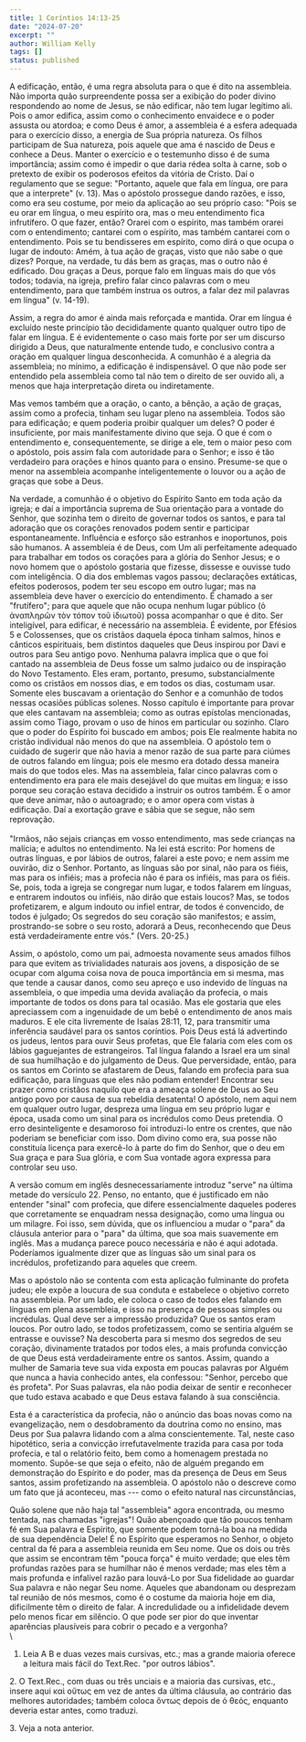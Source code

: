 ```yaml
---
title: 1 Coríntios 14:13-25
date: "2024-07-20"
excerpt: ""
author: William Kelly
tags: []
status: published
---
```


A edificação, então, é uma regra absoluta para o que é dito na
assembleia. Não importa quão surpreendente possa ser a exibição do poder
divino respondendo ao nome de Jesus, se não edificar, não tem lugar
legítimo ali. Pois o amor edifica, assim como o conhecimento envaidece e
o poder assusta ou atordoa; e como Deus é amor, a assembleia é a esfera
adequada para o exercício disso, a energia de Sua própria natureza. Os
filhos participam de Sua natureza, pois aquele que ama é nascido de Deus
e conhece a Deus. Manter o exercício e o testemunho disso é de suma
importância; assim como é impedir o que daria rédea solta à carne, sob o
pretexto de exibir os poderosos efeitos da vitória de Cristo. Daí o
regulamento que se segue: \"Portanto, aquele que fala em língua, ore
para que a interprete\" (v. 13). Mas o apóstolo prossegue dando razões,
e isso, como era seu costume, por meio da aplicação ao seu próprio caso:
\"Pois se eu orar em língua, o meu espírito ora, mas o meu entendimento
fica infrutífero. O que fazer, então? Orarei com o espírito, mas também
orarei com o entendimento; cantarei com o espírito, mas também cantarei
com o entendimento. Pois se tu bendisseres em espírito, como dirá o que
ocupa o lugar de indouto: Amém, à tua ação de graças, visto que não sabe
o que dizes? Porque, na verdade, tu dás bem as graças, mas o outro não é
edificado. Dou graças a Deus, porque falo em línguas mais do que vós
todos; todavia, na igreja, prefiro falar cinco palavras com o meu
entendimento, para que também instrua os outros, a falar dez mil
palavras em língua\" (v. 14-19).

Assim, a regra do amor é ainda mais reforçada e mantida. Orar em língua
é excluído neste princípio tão decididamente quanto qualquer outro tipo
de falar em língua. E é evidentemente o caso mais forte por ser um
discurso dirigido a Deus, que naturalmente entende tudo, e conclusivo
contra a oração em qualquer língua desconhecida. A comunhão é a alegria
da assembleia; no mínimo, a edificação é indispensável. O que não pode
ser entendido pela assembleia como tal não tem o direito de ser ouvido
ali, a menos que haja interpretação direta ou indiretamente.

Mas vemos também que a oração, o canto, a bênção, a ação de graças,
assim como a profecia, tinham seu lugar pleno na assembleia. Todos são
para edificação; e quem poderia proibir qualquer um deles? O poder é
insuficiente, por mais manifestamente divino que seja. O que é com o
entendimento e, consequentemente, se dirige a ele, tem o maior peso com
o apóstolo, pois assim fala com autoridade para o Senhor; e isso é tão
verdadeiro para orações e hinos quanto para o ensino. Presume-se que o
menor na assembleia acompanhe inteligentemente o louvor ou a ação de
graças que sobe a Deus.

Na verdade, a comunhão é o objetivo do Espírito Santo em toda ação da
igreja; e daí a importância suprema de Sua orientação para a vontade do
Senhor, que sozinha tem o direito de governar todos os santos, e para
tal adoração que os corações renovados podem sentir e participar
espontaneamente. Influência e esforço são estranhos e inoportunos, pois
são humanos. A assembleia é de Deus, com Um ali perfeitamente adequado
para trabalhar em todos os corações para a glória do Senhor Jesus; e o
novo homem que o apóstolo gostaria que fizesse, dissesse e ouvisse tudo
com inteligência. O dia dos emblemas vagos passou; declarações
extáticas, efeitos poderosos, podem ter seu escopo em outro lugar; mas
na assembleia deve haver o exercício do entendimento. É chamado a ser
\"frutífero\"; para que aquele que não ocupa nenhum lugar público (ὁ
ἀναπληρῶν τὸν τόπον τοῦ ἰδιωτοῦ) possa acompanhar o que é dito. Ser
inteligível, para edificar, é necessário na assembleia. É evidente, por
Efésios 5 e Colossenses, que os cristãos daquela época tinham salmos,
hinos e cânticos espirituais, bem distintos daqueles que Deus inspirou
por Davi e outros para Seu antigo povo. Nenhuma palavra implica que o
que foi cantado na assembleia de Deus fosse um salmo judaico ou de
inspiração do Novo Testamento. Eles eram, portanto, presumo,
substancialmente como os cristãos em nossos dias, e em todos os dias,
costumam usar. Somente eles buscavam a orientação do Senhor e a comunhão
de todos nessas ocasiões públicas solenes. Nosso capítulo é importante
para provar que eles cantavam na assembleia; como as outras epístolas
mencionadas, assim como Tiago, provam o uso de hinos em particular ou
sozinho. Claro que o poder do Espírito foi buscado em ambos; pois Ele
realmente habita no cristão individual não menos do que na assembleia. O
apóstolo tem o cuidado de sugerir que não havia a menor razão de sua
parte para ciúmes de outros falando em língua; pois ele mesmo era dotado
dessa maneira mais do que todos eles. Mas na assembleia, falar cinco
palavras com o entendimento era para ele mais desejável do que muitas em
língua; e isso porque seu coração estava decidido a instruir os outros
também. É o amor que deve animar, não o autoagrado; e o amor opera com
vistas à edificação. Daí a exortação grave e sábia que se segue, não sem
reprovação.\
\
\"Irmãos, não sejais crianças em vosso entendimento, mas sede crianças
na malícia; e adultos no entendimento. Na lei está escrito: Por homens
de outras línguas, e por lábios de outros, falarei a este povo; e nem
assim me ouvirão, diz o Senhor. Portanto, as línguas são por sinal, não
para os fiéis, mas para os infiéis; mas a profecia não é para os
infiéis, mas para os fiéis. Se, pois, toda a igreja se congregar num
lugar, e todos falarem em línguas, e entrarem indoutos ou infiéis, não
dirão que estais loucos? Mas, se todos profetizarem, e algum indouto ou
infiel entrar, de todos é convencido, de todos é julgado; Os segredos do
seu coração são manifestos; e assim, prostrando-se sobre o seu rosto,
adorará a Deus, reconhecendo que Deus está verdadeiramente entre vós.\"
(Vers. 20-25.)

Assim, o apóstolo, como um pai, admoesta novamente seus amados filhos
para que evitem as trivialidades naturais aos jovens, a disposição de se
ocupar com alguma coisa nova de pouca importância em si mesma, mas que
tende a causar danos, como seu apreço e uso indevido de línguas na
assembleia, o que impedia uma devida avaliação da profecia, o mais
importante de todos os dons para tal ocasião. Mas ele gostaria que eles
apreciassem com a ingenuidade de um bebê o entendimento de anos mais
maduros. E ele cita livremente de Isaías 28:11, 12, para transmitir uma
inferência saudável para os santos coríntios. Pois Deus está lá
advertindo os judeus, lentos para ouvir Seus profetas, que Ele falaria
com eles com os lábios gaguejantes de estrangeiros. Tal língua falando a
Israel era um sinal de sua humilhação e do julgamento de Deus. Que
perversidade, então, para os santos em Corinto se afastarem de Deus,
falando em profecia para sua edificação, para línguas que eles não
podiam entender! Encontrar seu prazer como cristãos naquilo que era a
ameaça solene de Deus ao Seu antigo povo por causa de sua rebeldia
desatenta! O apóstolo, nem aqui nem em qualquer outro lugar, despreza
uma língua em seu próprio lugar e época, usada como um sinal para os
incrédulos como Deus pretendia. O erro desinteligente e desamoroso foi
introduzi-lo entre os crentes, que não poderiam se beneficiar com isso.
Dom divino como era, sua posse não constituía licença para exercê-lo à
parte do fim do Senhor, que o deu em Sua graça e para Sua glória, e com
Sua vontade agora expressa para controlar seu uso.

A versão comum em inglês desnecessariamente introduz \"serve\" na última
metade do versículo 22. Penso, no entanto, que é justificado em não
entender \"sinal\" com profecia, que difere essencialmente daqueles
poderes que corretamente se enquadram nessa designação, como uma língua
ou um milagre. Foi isso, sem dúvida, que os influenciou a mudar o
\"para\" da cláusula anterior para o \"para\" da última, que soa mais
suavemente em inglês. Mas a mudança parece pouco necessária e não é aqui
adotada. Poderíamos igualmente dizer que as línguas são um sinal para os
incrédulos, profetizando para aqueles que creem.

Mas o apóstolo não se contenta com esta aplicação fulminante do profeta
judeu; ele expõe a loucura de sua conduta e estabelece o objetivo
correto na assembleia. Por um lado, ele coloca o caso de todos eles
falando em línguas em plena assembleia, e isso na presença de pessoas
simples ou incrédulas. Qual deve ser a impressão produzida? Que os
santos eram loucos. Por outro lado, se todos profetizassem, como se
sentiria alguém se entrasse e ouvisse? Na descoberta para si mesmo dos
segredos de seu coração, divinamente tratados por todos eles, a mais
profunda convicção de que Deus está verdadeiramente entre os santos.
Assim, quando a mulher de Samaria teve sua vida exposta em poucas
palavras por Alguém que nunca a havia conhecido antes, ela confessou:
\"Senhor, percebo que és profeta\". Por Suas palavras, ela não podia
deixar de sentir e reconhecer que tudo estava acabado e que Deus estava
falando à sua consciência.

Esta é a característica da profecia, não o anúncio das boas novas como
na evangelização, nem o desdobramento da doutrina como no ensino, mas
Deus por Sua palavra lidando com a alma conscientemente. Tal, neste caso
hipotético, seria a convicção irrefutavelmente trazida para casa por
toda profecia, e tal o relatório feito, bem como a homenagem prestada no
momento. Supõe-se que seja o efeito, não de alguém pregando em
demonstração do Espírito e do poder, mas da presença de Deus em Seus
santos, assim profetizando na assembleia. O apóstolo não o descreve como
um fato que já aconteceu, mas --- como o efeito natural nas
circunstâncias,

Quão solene que não haja tal \"assembleia\" agora encontrada, ou mesmo
tentada, nas chamadas \"igrejas\"! Quão abençoado que tão poucos tenham
fé em Sua palavra e Espírito, que somente podem torná-la boa na medida
de sua dependência Dele! É no Espírito que esperamos no Senhor, o objeto
central da fé para a assembleia reunida em Seu nome. Que os dois ou três
que assim se encontram têm \"pouca força\" é muito verdade; que eles têm
profundas razões para se humilhar não é menos verdade; mas eles têm a
mais profunda e infalível razão para louvá-Lo por Sua fidelidade ao
guardar Sua palavra e não negar Seu nome. Aqueles que abandonam ou
desprezam tal reunião de nós mesmos, como é o costume da maioria hoje em
dia, dificilmente têm o direito de falar. A incredulidade ou a
infidelidade devem pelo menos ficar em silêncio. O que pode ser pior do
que inventar aparências plausíveis para cobrir o pecado e a vergonha?\
\

1. Leia A B e duas vezes mais cursivas, etc.; mas a grande maioria
   oferece a leitura mais fácil do Text.Rec. \"por outros lábios\".

2\. O Text.Rec., com duas ou três unciais e a maioria das cursivas,
etc., insere aqui καὶ οὔτως em vez de antes da última cláusula, ao
contrário das melhores autoridades; também coloca ὄντως depois de ὁ
θεός, enquanto deveria estar antes, como traduzi.

3\. Veja a nota anterior.
